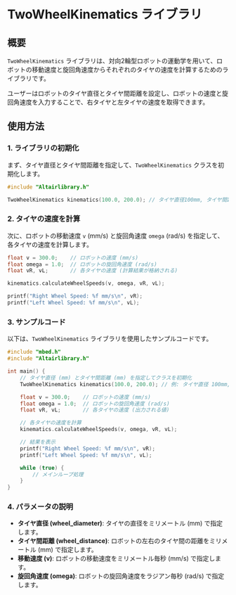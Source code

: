 # TwoWheelKinematics ライブラリ

## 概要
`TwoWheelKinematics` ライブラリは、対向2輪型ロボットの運動学を用いて、ロボットの移動速度と旋回角速度からそれぞれのタイヤの速度を計算するためのライブラリです。

ユーザーはロボットのタイヤ直径とタイヤ間距離を設定し、ロボットの速度と旋回角速度を入力することで、右タイヤと左タイヤの速度を取得できます。


## 使用方法

### 1. ライブラリの初期化

まず、タイヤ直径とタイヤ間距離を指定して、`TwoWheelKinematics` クラスを初期化します。

```cpp
#include "Altairlibrary.h"

TwoWheelKinematics kinematics(100.0, 200.0); // タイヤ直径100mm, タイヤ間距離200mm
```

### 2. タイヤの速度を計算

次に、ロボットの移動速度 `v` (mm/s) と旋回角速度 `omega` (rad/s) を指定して、各タイヤの速度を計算します。

```cpp
float v = 300.0;    // ロボットの速度 (mm/s)
float omega = 1.0;  // ロボットの旋回角速度 (rad/s)
float vR, vL;       // 各タイヤの速度 (計算結果が格納される)

kinematics.calculateWheelSpeeds(v, omega, vR, vL);

printf("Right Wheel Speed: %f mm/s\n", vR);
printf("Left Wheel Speed: %f mm/s\n", vL);
```

### 3. サンプルコード

以下は、`TwoWheelKinematics` ライブラリを使用したサンプルコードです。

```cpp
#include "mbed.h"
#include "Altairlibrary.h"

int main() {
    // タイヤ直径 (mm) とタイヤ間距離 (mm) を指定してクラスを初期化
    TwoWheelKinematics kinematics(100.0, 200.0); // 例: タイヤ直径 100mm, タイヤ間距離 200mm

    float v = 300.0;    // ロボットの速度 (mm/s)
    float omega = 1.0;  // ロボットの旋回角速度 (rad/s)
    float vR, vL;       // 各タイヤの速度 (出力される値)

    // 各タイヤの速度を計算
    kinematics.calculateWheelSpeeds(v, omega, vR, vL);

    // 結果を表示
    printf("Right Wheel Speed: %f mm/s\n", vR);
    printf("Left Wheel Speed: %f mm/s\n", vL);

    while (true) {
        // メインループ処理
    }
}
```

### 4. パラメータの説明

- **タイヤ直径 (wheel_diameter)**: タイヤの直径をミリメートル (mm) で指定します。
- **タイヤ間距離 (wheel_distance)**: ロボットの左右のタイヤ間の距離をミリメートル (mm) で指定します。
- **移動速度 (v)**: ロボットの移動速度をミリメートル毎秒 (mm/s) で指定します。
- **旋回角速度 (omega)**: ロボットの旋回角速度をラジアン毎秒 (rad/s) で指定します。

